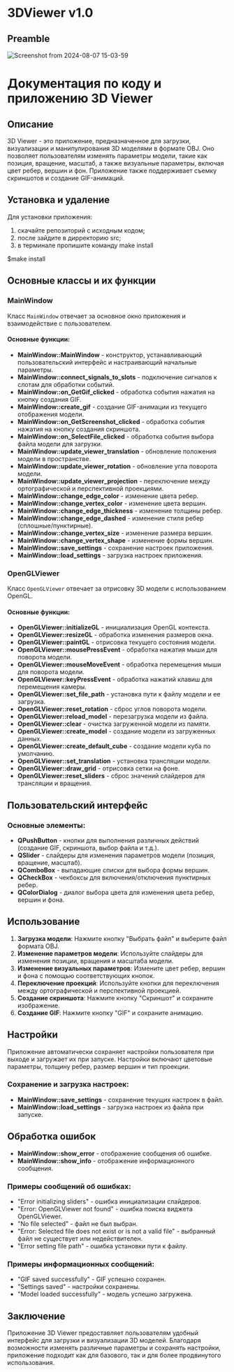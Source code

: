 # 3DViewer v1.0



## Preamble


![Screenshot from 2024-08-07 15-03-59](https://github.com/user-attachments/assets/07e635c1-e79e-4774-aeb5-2b4b1e905975)

# Документация по коду и приложению 3D Viewer


## Описание

3D Viewer - это приложение, предназначенное для загрузки, визуализации и манипулирования 3D моделями в формате OBJ. Оно позволяет пользователям изменять параметры модели, такие как позиция, вращение, масштаб, а также визуальные параметры, включая цвет ребер, вершин и фон. Приложение также поддерживает съемку скриншотов и создание GIF-анимаций.

## Установка и удаление

Для установки приложения:

1. скачайте репозиторий с исходным кодом;
2. после зайдите в дирректорию src;
3. в терминале пропишите команду make install

$make install


## Основные классы и их функции

### MainWindow

Класс `MainWindow` отвечает за основное окно приложения и взаимодействие с пользователем.

#### Основные функции:

- **MainWindow::MainWindow** - конструктор, устанавливающий пользовательский интерфейс и настраивающий начальные параметры.
- **MainWindow::connect_signals_to_slots** - подключение сигналов к слотам для обработки событий.
- **MainWindow::on_GetGif_clicked** - обработка события нажатия на кнопку создания GIF.
- **MainWindow::create_gif** - создание GIF-анимации из текущего отображения модели.
- **MainWindow::on_GetScreenshot_clicked** - обработка события нажатия на кнопку создания скриншота.
- **MainWindow::on_SelectFile_clicked** - обработка события выбора файла модели для загрузки.
- **MainWindow::update_viewer_translation** - обновление положения модели в пространстве.
- **MainWindow::update_viewer_rotation** - обновление угла поворота модели.
- **MainWindow::update_viewer_projection** - переключение между ортографической и перспективной проекциями.
- **MainWindow::change_edge_color** - изменение цвета ребер.
- **MainWindow::change_vertex_color** - изменение цвета вершин.
- **MainWindow::change_edge_thickness** - изменение толщины ребер.
- **MainWindow::change_edge_dashed** - изменение стиля ребер (сплошные/пунктирные).
- **MainWindow::change_vertex_size** - изменение размера вершин.
- **MainWindow::change_vertex_shape** - изменение формы вершин.
- **MainWindow::save_settings** - сохранение настроек приложения.
- **MainWindow::load_settings** - загрузка настроек приложения.

### OpenGLViewer

Класс `OpenGLViewer` отвечает за отрисовку 3D модели с использованием OpenGL.

#### Основные функции:

- **OpenGLViewer::initializeGL** - инициализация OpenGL контекста.
- **OpenGLViewer::resizeGL** - обработка изменения размеров окна.
- **OpenGLViewer::paintGL** - отрисовка текущего состояния модели.
- **OpenGLViewer::mousePressEvent** - обработка нажатия мыши для поворота модели.
- **OpenGLViewer::mouseMoveEvent** - обработка перемещения мыши для поворота модели.
- **OpenGLViewer::keyPressEvent** - обработка нажатий клавиш для перемещения камеры.
- **OpenGLViewer::set_file_path** - установка пути к файлу модели и ее загрузка.
- **OpenGLViewer::reset_rotation** - сброс углов поворота модели.
- **OpenGLViewer::reload_model** - перезагрузка модели из файла.
- **OpenGLViewer::clear** - очистка загруженной модели из памяти.
- **OpenGLViewer::create_model** - создание модели из загруженных данных.
- **OpenGLViewer::create_default_cube** - создание модели куба по умолчанию.
- **OpenGLViewer::set_translation** - установка трансляции модели.
- **OpenGLViewer::draw_grid** - отрисовка сетки на фоне.
- **OpenGLViewer::reset_sliders** - сброс значений слайдеров для трансляции и вращения.

## Пользовательский интерфейс

### Основные элементы:

- **QPushButton** - кнопки для выполнения различных действий (создание GIF, скриншота, выбор файла и т.д.).
- **QSlider** - слайдеры для изменения параметров модели (позиция, вращение, масштаб).
- **QComboBox** - выпадающие списки для выбора формы вершин.
- **QCheckBox** - чекбоксы для включения/отключения пунктирных ребер.
- **QColorDialog** - диалог выбора цвета для изменения цвета ребер, вершин и фона.

## Использование

1. **Загрузка модели**: Нажмите кнопку "Выбрать файл" и выберите файл формата OBJ.
2. **Изменение параметров модели**: Используйте слайдеры для изменения позиции, вращения и масштаба модели.
3. **Изменение визуальных параметров**: Измените цвет ребер, вершин и фона с помощью соответствующих кнопок.
4. **Переключение проекций**: Используйте кнопки для переключения между ортографической и перспективной проекцией.
5. **Создание скриншота**: Нажмите кнопку "Скриншот" и сохраните изображение.
6. **Создание GIF**: Нажмите кнопку "GIF" и сохраните анимацию.

## Настройки

Приложение автоматически сохраняет настройки пользователя при выходе и загружает их при запуске. Настройки включают цветовые параметры, толщину ребер, размер вершин и тип проекции.

### Сохранение и загрузка настроек:

- **MainWindow::save_settings** - сохранение текущих настроек в файл.
- **MainWindow::load_settings** - загрузка настроек из файла при запуске.

## Обработка ошибок

- **MainWindow::show_error** - отображение сообщения об ошибке.
- **MainWindow::show_info** - отображение информационного сообщения.

### Примеры сообщений об ошибках:

- "Error initializing sliders" - ошибка инициализации слайдеров.
- "Error: OpenGLViewer not found" - ошибка поиска виджета OpenGLViewer.
- "No file selected" - файл не был выбран.
- "Error: Selected file does not exist or is not a valid file" - выбранный файл не существует или недействителен.
- "Error setting file path" - ошибка установки пути к файлу.

### Примеры информационных сообщений:

- "GIF saved successfully" - GIF успешно сохранен.
- "Settings saved" - настройки сохранены.
- "Model loaded successfully" - модель успешно загружена.

## Заключение

Приложение 3D Viewer предоставляет пользователям удобный интерфейс для загрузки и визуализации 3D моделей. Благодаря возможности изменять различные параметры и сохранять настройки, приложение подходит как для базового, так и для более продвинутого использования.
